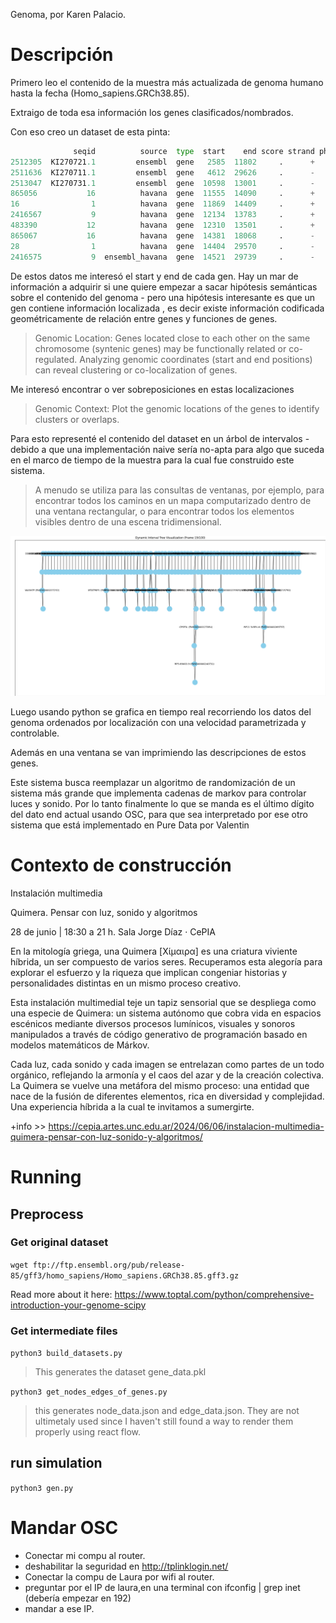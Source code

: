 Genoma, por Karen Palacio.

# Descripción
Primero leo el contenido de la muestra más actualizada de genoma humano hasta la fecha (Homo_sapiens.GRCh38.85).

Extraigo de toda esa información los genes clasificados/nombrados.

Con eso creo un dataset de esta pinta:
```python
              seqid          source  type  start    end score strand phase   gene_name          gene_id                                               desc
2512305  KI270721.1         ensembl  gene   2585  11802     .      +     .  AC004556.1  ENSG00000276345                                                   
2511636  KI270711.1         ensembl  gene   4612  29626     .      -     .  AC240274.1  ENSG00000271254                                                   
2513047  KI270731.1         ensembl  gene  10598  13001     .      -     .  AC023491.2  ENSG00000278633                                                   
865056           16          havana  gene  11555  14090     .      +     .    DDX11L10  ENSG00000233614  DEAD/H-box helicase 11 like 10 [Source:HGNC Sy...
16                1          havana  gene  11869  14409     .      +     .     DDX11L1  ENSG00000223972  DEAD/H-box helicase 11 like 1 [Source:HGNC Sym...
2416567           9          havana  gene  12134  13783     .      +     .     DDX11L5  ENSG00000236875  DEAD/H-box helicase 11 like 5 [Source:HGNC Sym...
483390           12          havana  gene  12310  13501     .      +     .     DDX11L8  ENSG00000256263  DEAD/H-box helicase 11 like 8 [Source:HGNC Sym...
865067           16          havana  gene  14381  18068     .      -     .      WASH4P  ENSG00000234769  WAS protein family homolog 4 pseudogene [Sourc...
28                1          havana  gene  14404  29570     .      -     .      WASH7P  ENSG00000227232  WAS protein family homolog 7 pseudogene [Sourc...
2416575           9  ensembl_havana  gene  14521  29739     .      -     .       WASH1  ENSG00000181404  WAS protein family homolog 1 [Source:HGNC Symb...

```

De estos datos me interesó el start y end de cada gen. Hay un mar de información a adquirir si une quiere empezar a sacar hipótesis semánticas sobre el contenido del genoma - pero una hipótesis interesante es que un gen contiene información localizada , es decir existe información codificada geométricamente de relación entre genes y funciones de genes.

> Genomic Location: Genes located close to each other on the same chromosome (syntenic genes) may be functionally related or co-regulated. Analyzing genomic coordinates (start and end positions) can reveal clustering or co-localization of genes.

Me interesó encontrar o ver sobreposiciones en estas localizaciones 

> Genomic Context: Plot the genomic locations of the genes to identify clusters or overlaps.

Para esto representé el contenido del dataset en un árbol de intervalos - debido a que una implementación naive sería no-apta para algo que suceda en el marco de tiempo de la muestra para la cual fue construido este sistema.

> A menudo se utiliza para las consultas de ventanas, por ejemplo, para encontrar todos los caminos en un mapa computarizado dentro de una ventana rectangular, o para encontrar todos los elementos visibles dentro de una escena tridimensional.

<img src="./Figure_first_100.png"/>

Luego usando python se grafica en tiempo real recorriendo los datos del genoma ordenados por localización con una velocidad parametrizada y controlable.

Además en una ventana se van imprimiendo las descripciones de estos genes.

Este sistema busca reemplazar un algoritmo de randomización de un sistema más grande que implementa cadenas de markov para controlar luces y sonido. Por lo tanto finalmente lo que se manda es el último dígito del dato end actual usando OSC, para que sea interpretado por ese otro sistema que está implementado en Pure Data por Valentin 

# Contexto de construcción
Instalación multimedia

Quimera. Pensar con luz, sonido y algoritmos

28 de junio | 18:30 a 21 h.
Sala Jorge Díaz · CePIA

En la mitología griega, una Quimera [Χίμαιρα] es una criatura viviente híbrida, un ser compuesto de varios seres. Recuperamos esta alegoría para explorar el esfuerzo y la riqueza que implican congeniar historias y personalidades distintas en un mismo proceso creativo. 

Esta instalación multimedial teje un tapiz sensorial que se despliega como una especie de Quimera: un sistema autónomo que cobra vida en espacios escénicos mediante diversos procesos lumínicos, visuales y sonoros manipulados a través de código generativo de programación basado en modelos matemáticos de Márkov.

Cada luz, cada sonido y cada imagen se entrelazan como partes de un todo orgánico, reflejando la armonía y el caos del azar y de la creación colectiva. La Quimera se vuelve una metáfora del mismo proceso: una entidad que nace de la fusión de diferentes elementos, rica en diversidad y complejidad. Una experiencia híbrida a la cual te invitamos a sumergirte.

+info >> https://cepia.artes.unc.edu.ar/2024/06/06/instalacion-multimedia-quimera-pensar-con-luz-sonido-y-algoritmos/

# Running

## Preprocess
### Get original dataset

`wget ftp://ftp.ensembl.org/pub/release-85/gff3/homo_sapiens/Homo_sapiens.GRCh38.85.gff3.gz`

Read more about it here: https://www.toptal.com/python/comprehensive-introduction-your-genome-scipy

### Get intermediate files
`python3 build_datasets.py`

> This generates the dataset gene_data.pkl

`python3 get_nodes_edges_of_genes.py`

> this generates node_data.json and edge_data.json. They are not ultimetaly used since I haven't still found a way to render them properly using react flow.

## run simulation
`python3 gen.py`



# Mandar OSC
- Conectar mi compu al router.
- deshabilitar la seguridad en http://tplinklogin.net/
- Conectar la compu de Laura por wifi al router.
- preguntar por el IP de laura,en una terminal con ifconfig | grep inet (debería empezar en 192)
- mandar a ese IP.

